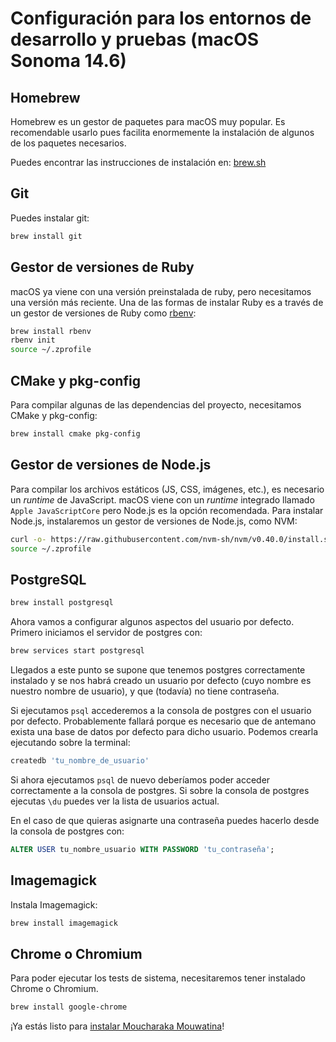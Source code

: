 # Configuración para los entornos de desarrollo y pruebas (macOS Sonoma 14.6)

## Homebrew

Homebrew es un gestor de paquetes para macOS muy popular. Es recomendable usarlo pues facilita enormemente la instalación de algunos de los paquetes necesarios.

Puedes encontrar las instrucciones de instalación en: [brew.sh](http://brew.sh)

## Git

Puedes instalar git:

```bash
brew install git
```

## Gestor de versiones de Ruby

macOS ya viene con una versión preinstalada de ruby, pero necesitamos una versión más reciente. Una de las formas de instalar Ruby es a través de un gestor de versiones de Ruby como [rbenv](https://github.com/rbenv/rbenv):

```bash
brew install rbenv
rbenv init
source ~/.zprofile
```

## CMake y pkg-config

Para compilar algunas de las dependencias del proyecto, necesitamos CMake y pkg-config:

```bash
brew install cmake pkg-config
```

## Gestor de versiones de Node.js

Para compilar los archivos estáticos (JS, CSS, imágenes, etc.), es necesario un _runtime_ de JavaScript. macOS viene con un _runtime_ integrado llamado `Apple JavaScriptCore` pero Node.js es la opción recomendada. Para instalar Node.js, instalaremos un gestor de versiones de Node.js, como NVM:

```bash
curl -o- https://raw.githubusercontent.com/nvm-sh/nvm/v0.40.0/install.sh | bash
source ~/.zprofile
```

## PostgreSQL

```bash
brew install postgresql
```

Ahora vamos a configurar algunos aspectos del usuario por defecto. Primero iniciamos el servidor de postgres con:

```bash
brew services start postgresql
```

Llegados a este punto se supone que tenemos postgres correctamente instalado y se nos habrá creado un usuario por defecto (cuyo nombre es nuestro nombre de usuario), y que (todavía) no tiene contraseña.

Si ejecutamos `psql` accederemos a la consola de postgres con el usuario por defecto. Probablemente fallará porque es necesario que de antemano exista una base de datos por defecto para dicho usuario. Podemos crearla ejecutando sobre la terminal:

```bash
createdb 'tu_nombre_de_usuario'
```

Si ahora ejecutamos `psql` de nuevo deberíamos poder acceder correctamente a la consola de postgres. Si sobre la consola de postgres ejecutas `\du` puedes ver la lista de usuarios actual.

En el caso de que quieras asignarte una contraseña puedes hacerlo desde la consola de postgres con:

```sql
ALTER USER tu_nombre_usuario WITH PASSWORD 'tu_contraseña';
```

## Imagemagick

Instala Imagemagick:

```bash
brew install imagemagick
```

## Chrome o Chromium

Para poder ejecutar los tests de sistema, necesitaremos tener instalado Chrome o Chromium.

```bash
brew install google-chrome
```

¡Ya estás listo para [instalar Moucharaka Mouwatina](local_installation.md)!
